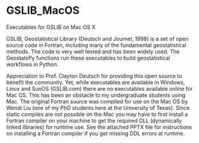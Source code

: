 # GSLIB_MacOS
Executables for GSLIB on Mac OS X

GSLIB, Geostatistical Library  (Deutsch and Journel, 1998) is a set of open source code in Fortran, including many of the fundamental geostatistical methods.  The code is very well tested and has been widely used.  The GeostatsPy functions run these executables to build geostatistical workflows in Python.  

Appreciation to Prof. Clayton Deutsch for providing this open source to benefit the community.  Yet, while executables are available in Windows, Linux and SunOS (GSLIB.com) there are no executables available online for Mac OS. This has been an obstacle to my undergraduate students using Mac.  The original Fortran source was compiled for use on the Mac OS by Wendi Liu (one of my PhD students here at the University of Texas).  Since static compiles are not possible on the Mac you may have to first install a Fortran compiler on your machine to get the required DLL (dynamically linked libraries) for runtime use.  See the attached PPTX file for instructions on installing a Fortran compiler if you get missing DDL errors at runtime.  
